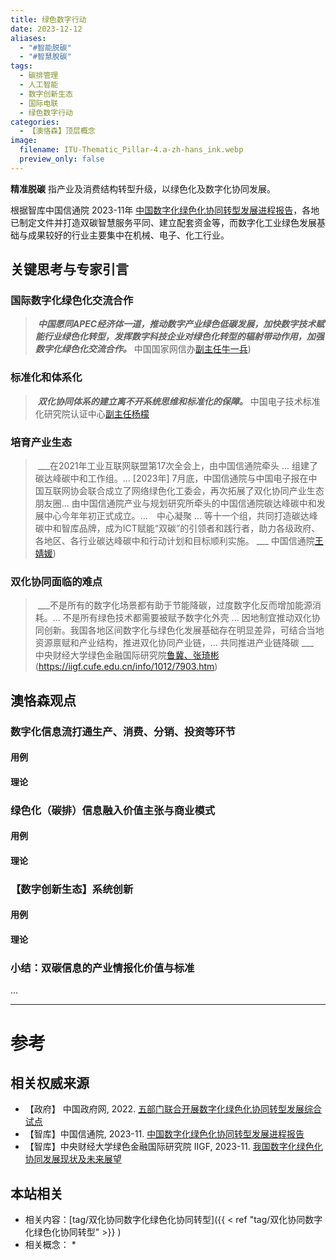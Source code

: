 ```yaml
---
title: 绿色数字行动　 
date: 2023-12-12
aliases:
  - "#智能脱碳"
  - "#智慧脫碳"
tags:
  - 碳排管理
  - 人工智能
  - 数字创新生态
  - 国际电联
  - 绿色数字行动
categories:
  - 【澳恪森】顶层概念
image:
  filename: ITU-Thematic_Pillar-4.a-zh-hans_ink.webp
  preview_only: false
---
```


**精准脱碳** 指产业及消费结构转型升级，以绿色化及数字化协同发展。

根据智库中国信通院 2023-11年 [中国数字化绿色化协同转型发展进程报告](http://www.caict.ac.cn/kxyj/qwfb/ztbg/202311/P020231110566201824016.pdf)，各地已制定文件并打造双碳智慧服务平同、建立配套资金等，而数字化工业绿色发展基础与成果较好的行业主要集中在机械、电子、化工行业。

## 关键思考与专家引言

### 国际数字化绿色化交流合作

>  ___中国愿同APEC经济体一道，推动数字产业绿色低碳发展，加快数字技术赋能行业绿色化转型，发挥数字科技企业对绿色化转型的辐射带动作用，加强数字化绿色化交流合作。___
>  中国国家网信办[副主任牛一兵](http://www.cac.gov.cn/2023-06/21/c_1688997016949651.htm))

### 标准化和体系化

>  ___双化协同体系的建立离不开系统思维和标准化的保障。___
>  中国电子技术标准化研究院认证中心[副主任杨檬](https://k.sina.com.cn/article_2090512390_7c9ab0060200266ad.html)


### 培育产业生态

>  ___在2021年工业互联网联盟第17次全会上，由中国信通院牵头 ... 组建了碳达峰碳中和工作组。... [2023年] 7月底，中国信通院与中国电子报在中国互联网协会联合成立了网络绿色化工委会，再次拓展了双化协同产业生态朋友圈... 由中国信通院产业与规划研究所牵头的中国信通院碳达峰碳中和发展中心今年年初正式成立。...　中心凝聚 ... 等十一个组，共同打造碳达峰碳中和智库品牌，成为ICT赋能“双碳”的引领者和践行者，助力各级政府、各地区、各行业碳达峰碳中和行动计划和目标顺利实施。 ___
>  中国信通院[王婧媛](https://www.sjz.gov.cn/col/1660290300813/2023/06/06/1686015560429.html))


### 双化协同面临的难点

>  ___不是所有的数字化场景都有助于节能降碳，过度数字化反而增加能源消耗。... 不是所有绿色技术都需要被赋予数字化外壳 ... 因地制宜推动双化协同创新。我国各地区间数字化与绿色化发展基础存在明显差异，可结合当地资源禀赋和产业结构，推进双化协同产业链，... 共同推进产业链降碳  ___
>   中央财经大学绿色金融国际研究院[鲁冀、张琦彬]()(https://iigf.cufe.edu.cn/info/1012/7903.htm)
>  

## 澳恪森观点

### 数字化信息流打通生产、消费、分销、投资等环节

#### 用例

#### 理论

### 绿色化（碳排）信息融入价值主张与商业模式

#### 用例

#### 理论


### 【数字创新生态】系统创新


#### 用例

#### 理论


### 小结：双碳信息的产业情报化价值与标准


...


---
# 参考

## 相关权威来源

*  【政府】 中国政府网, 2022. [五部门联合开展数字化绿色化协同转型发展综合试点](https://www.gov.cn/xinwen/2022-11/17/content_5727637.htm)
*  【智库】中国信通院, 2023-11. [中国数字化绿色化协同转型发展进程报告](http://www.caict.ac.cn/kxyj/qwfb/ztbg/202311/P020231110566201824016.pdf)
* 【智库】中央财经大学绿色金融国际研究院 IIGF, 2023-11. [我国数字化绿色化协同发展现状及未来展望](http://www.caict.ac.cn/kxyj/qwfb/ztbg/202311/P020231110566201824016.pdf)


## 本站相关
* 相关内容：[tag/双化协同数字化绿色化协同转型]({{ < ref "tag/双化协同数字化绿色化协同转型" >}} )
* 相关概念：
	* 